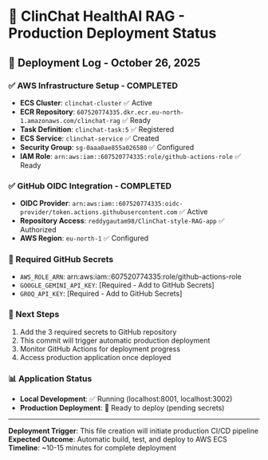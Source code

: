 # 🚀 ClinChat HealthAI RAG - Production Deployment Status

## 📅 Deployment Log - October 26, 2025

### ✅ AWS Infrastructure Setup - COMPLETED
- **ECS Cluster**: `clinchat-cluster` ✅ Active
- **ECR Repository**: `607520774335.dkr.ecr.eu-north-1.amazonaws.com/clinchat-rag` ✅ Ready
- **Task Definition**: `clinchat-task:5` ✅ Registered  
- **ECS Service**: `clinchat-service` ✅ Created
- **Security Group**: `sg-0aaa0ae855a026580` ✅ Configured
- **IAM Role**: `arn:aws:iam::607520774335:role/github-actions-role` ✅ Ready

### ✅ GitHub OIDC Integration - COMPLETED  
- **OIDC Provider**: `arn:aws:iam::607520774335:oidc-provider/token.actions.githubusercontent.com` ✅ Active
- **Repository Access**: `reddygautam98/ClinChat-style-RAG-app` ✅ Authorized
- **AWS Region**: `eu-north-1` ✅ Configured

### 🔐 Required GitHub Secrets
- `AWS_ROLE_ARN`: arn:aws:iam::607520774335:role/github-actions-role
- `GOOGLE_GEMINI_API_KEY`: [Required - Add to GitHub Secrets]
- `GROQ_API_KEY`: [Required - Add to GitHub Secrets]

### 🚀 Next Steps
1. Add the 3 required secrets to GitHub repository
2. This commit will trigger automatic production deployment  
3. Monitor GitHub Actions for deployment progress
4. Access production application once deployed

### 📊 Application Status
- **Local Development**: ✅ Running (localhost:8001, localhost:3002)
- **Production Deployment**: 🔄 Ready to deploy (pending secrets)

---
**Deployment Trigger**: This file creation will initiate production CI/CD pipeline
**Expected Outcome**: Automatic build, test, and deploy to AWS ECS
**Timeline**: ~10-15 minutes for complete deployment